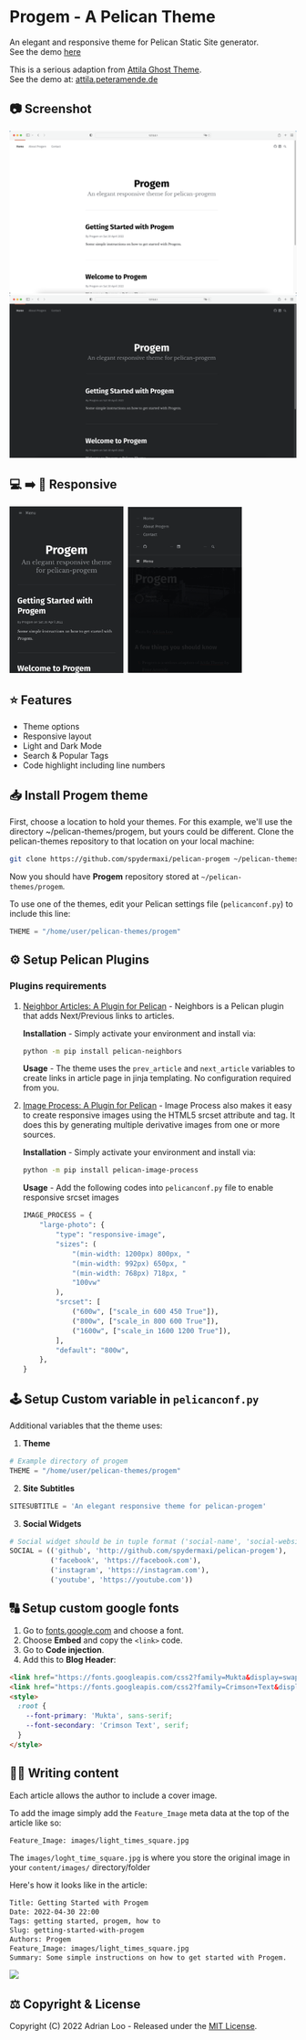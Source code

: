 # Progem - A Pelican Theme

An elegant and responsive theme for Pelican Static Site generator.
<br>See the demo [here](https://spydermaxi.github.io/pelican-progem/)

This is a serious adaption from [Attila Ghost Theme](https://github.com/zutrinken/attila).
<br>See the demo at: [attila.peteramende.de](https://attila.peteramende.de/)

## 📷 Screenshot

<img src="https://raw.githubusercontent.com/spydermaxi/pelican-progem/main/screenshots/Progem_light.png" />

<img src="https://raw.githubusercontent.com/spydermaxi/pelican-progem/main/screenshots/Progem_dark.png" />

## 💻 ➡️ 📱 Responsive

<img src="https://raw.githubusercontent.com/spydermaxi/pelican-progem/main/screenshots/responsive_dark.png" width="200px"/>&nbsp;&nbsp;<img src="https://raw.githubusercontent.com/spydermaxi/pelican-progem/main/screenshots/Responsive_menu.png" width="200px"/>

## ⭐️ Features

* Theme options
* Responsive layout
* Light and Dark Mode
* Search & Popular Tags
* Code highlight including line numbers

## 📥 Install Progem theme

First, choose a location to hold your themes. For this example, we'll use the directory ~/pelican-themes/progem, but yours could be different. Clone the pelican-themes repository to that location on your local machine:

```bash
git clone https://github.com/spydermaxi/pelican-progem ~/pelican-themes/progem
```

Now you should have **Progem** repository stored at ``~/pelican-themes/progem``.

To use one of the themes, edit your Pelican settings file (``pelicanconf.py``) to include this line:

```python
THEME = "/home/user/pelican-themes/progem"
```


## ⚙️ Setup Pelican Plugins

### Plugins requirements

1. [Neighbor Articles: A Plugin for Pelican](https://github.com/pelican-plugins/neighbors) - Neighbors is a Pelican plugin that adds Next/Previous links to articles.

    **Installation** - Simply activate your environment and install via:
    ```bash
    python -m pip install pelican-neighbors
    ```

    **Usage** - The theme uses the ``prev_article`` and ``next_article`` variables to create links in article page in jinja templating. No configuration required from you.

2. [Image Process: A Plugin for Pelican](https://github.com/pelican-plugins/image-process) - Image Process also makes it easy to create responsive images using the HTML5 srcset attribute and <picture> tag. It does this by generating multiple derivative images from one or more sources.

    **Installation** - Simply activate your environment and install via:
    ```bash
    python -m pip install pelican-image-process
    ```

    **Usage** - Add the following codes into ``pelicanconf.py`` file to enable responsive srcset images
    ```python
    IMAGE_PROCESS = {
        "large-photo": {
            "type": "responsive-image",
            "sizes": (
                "(min-width: 1200px) 800px, "
                "(min-width: 992px) 650px, "
                "(min-width: 768px) 718px, "
                "100vw"
            ),
            "srcset": [
                ("600w", ["scale_in 600 450 True"]),
                ("800w", ["scale_in 800 600 True"]),
                ("1600w", ["scale_in 1600 1200 True"]),
            ],
            "default": "800w",
        },
    }
    ```

## 🕹️ Setup Custom variable in ``pelicanconf.py``

Additional variables that the theme uses:

1. **Theme**
```python
# Example directory of progem
THEME = "/home/user/pelican-themes/progem"
```
2. **Site Subtitles**
```python
SITESUBTITLE = 'An elegant responsive theme for pelican-progem'
```
3. **Social Widgets**
```python
# Social widget should be in tuple format ('social-name', 'social-website') #
SOCIAL = (('github', 'http://github.com/spydermaxi/pelican-progem'),
          ('facebook', 'https://facebook.com'),
          ('instagram', 'https://instagram.com'),
          ('youtube', 'https://youtube.com'))
```

## 🔠 Setup custom google fonts

1. Go to [fonts.google.com](https://fonts.google.com/) and choose a font.
2. Choose __Embed__ and copy the `<link>` code.
3. Go to __Code injection__.
4. Add this to __Blog Header__:
````html
<link href="https://fonts.googleapis.com/css2?family=Mukta&display=swap" rel="stylesheet">
<link href="https://fonts.googleapis.com/css2?family=Crimson+Text&display=swap" rel="stylesheet">
<style>
  :root {
    --font-primary: 'Mukta', sans-serif;
    --font-secondary: 'Crimson Text', serif;
  }
</style>
````

## ✍🏼 Writing content

Each article allows the author to include a cover image.

To add the image simply add the ``Feature_Image`` meta data at the top of the article like so:

```
Feature_Image: images/light_times_square.jpg
```

The ``images/loght_time_square.jpg`` is where you store the original image in your ``content/images/`` directory/folder

Here's how it looks like in the article:

```
Title: Getting Started with Progem
Date: 2022-04-30 22:00
Tags: getting started, progem, how to
Slug: getting-started-with-progem
Authors: Progem
Feature_Image: images/light_times_square.jpg
Summary: Some simple instructions on how to get started with Progem.
```

<img src="https://raw.githubusercontent.com/spydermaxi/pelican-progem/main/screenshots/Coverimage_sample.png" />

[//]: # (Fork the pelican-themes repo.)
[//]: # (Clone your fork to a local directory.)
[//]: # (Use the "git submodule" command to add your theme repo as a submodule.)
[//]: # (Commit changes to master branch of your fork, then submit a pull request to merge the fork into pelican-themes.)

## ⚖️ Copyright & License

Copyright (C) 2022 Adrian Loo - Released under the [MIT License](https://github.com/spydermaxi/pelican-progem/blob/main/LICENSE).
